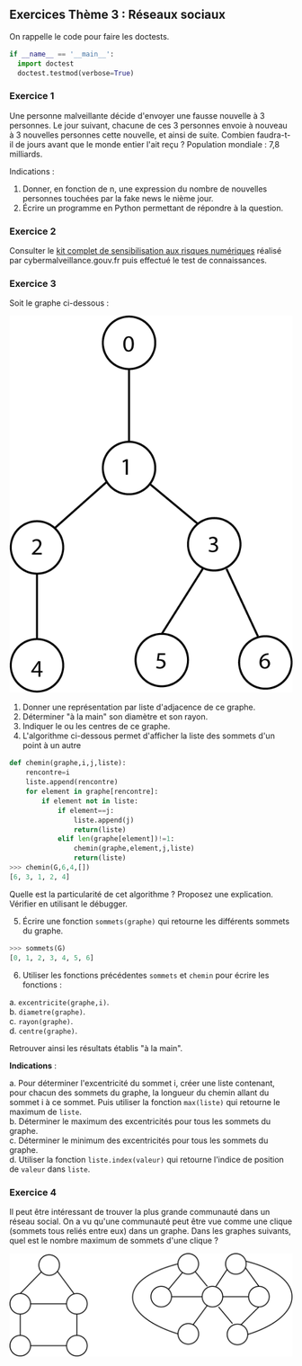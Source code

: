 ## Exercices Thème 3 : Réseaux sociaux

On rappelle le code pour faire les doctests.

```Python
if __name__ == '__main__':
  import doctest
  doctest.testmod(verbose=True)
```

### Exercice 1

Une personne malveillante décide d'envoyer une fausse nouvelle à 3 personnes. Le jour suivant, chacune de ces 3 personnes envoie à nouveau à 3 nouvelles personnes cette nouvelle, et ainsi de suite. Combien faudra-t-il de jours avant que le monde entier l'ait reçu ?
Population mondiale : 7,8 milliards.

Indications :

1. Donner, en fonction de n, une expression du nombre de nouvelles personnes touchées par la fake news le nième jour.
2. Écrire un programme en Python permettant de répondre à la question.

### Exercice 2

Consulter le [kit complet de sensibilisation aux risques numériques](Assets/kit_complet_de_sensibilisation.pdf) réalisé par cybermalveillance.gouv.fr puis effectué le test de connaissances.

### Exercice 3

Soit le graphe ci-dessous :

<img src="Assets/graphe.png">

1. Donner une représentation par liste d'adjacence de ce graphe.
2. Déterminer "à la main" son diamètre et son rayon.
3. Indiquer le ou les centres de ce graphe.
4. L'algorithme ci-dessous permet d'afficher la liste des sommets d'un point à un autre

```Python
def chemin(graphe,i,j,liste):
    rencontre=i
    liste.append(rencontre)
    for element in graphe[rencontre]:
        if element not in liste:
            if element==j:
                liste.append(j)
                return(liste)
            elif len(graphe[element])!=1:
                chemin(graphe,element,j,liste)
                return(liste)
>>> chemin(G,6,4,[])
[6, 3, 1, 2, 4]
```
Quelle est la particularité de cet algorithme ? Proposez une explication.  
Vérifier en utilisant le débugger.  

5.   Écrire une fonction `sommets(graphe)` qui retourne les différents sommets du graphe.

```Python
>>> sommets(G)
[0, 1, 2, 3, 4, 5, 6]
```

6. Utiliser les fonctions précédentes `sommets` et `chemin` pour écrire les fonctions :

a. `excentricite(graphe,i)`.  
b. `diametre(graphe)`.        
c. `rayon(graphe)`.  
d. `centre(graphe)`.

Retrouver ainsi les résultats établis "à la main". 

**Indications** :

a. Pour déterminer l'excentricité du sommet i, créer une liste contenant, pour chacun des sommets du graphe, la longueur du chemin allant du sommet i à ce sommet. Puis utiliser la fonction `max(liste)` qui retourne le maximum de `liste`.   
b. Déterminer le maximum des excentricités pour tous les sommets du graphe.     
c. Déterminer le minimum des excentricités pour tous les sommets du graphe.     
d. Utiliser la fonction `liste.index(valeur)` qui retourne l'indice de position de `valeur` dans `liste`.    


### Exercice 4

Il peut être intéressant de trouver la plus grande communauté dans un réseau social. On a vu qu'une communauté peut être vue comme une clique (sommets tous reliés entre eux) dans un graphe. Dans les graphes suivants, quel est le nombre maximum de sommets d'une clique ?

<img src="Assets/cliques.png">
